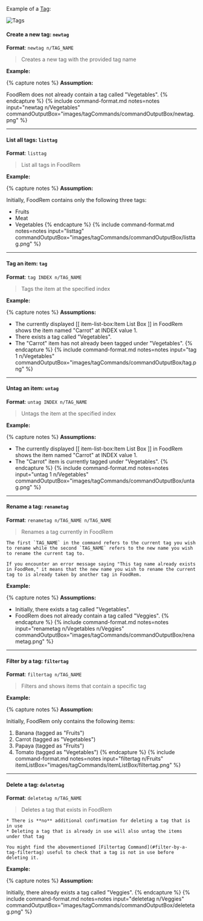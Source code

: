 <!-- markdownlint-disable-file first-line-h1 -->
Example of a [Tag](#tag):

![Tags](images/TagImage.png)

#### Create a new tag: `newtag`

**Format**: `newtag n/TAG_NAME`

> Creates a new tag with the provided tag name

**Example:**

{% capture notes %}
**Assumption:**

FoodRem does not already contain a tag called "Vegetables".
{% endcapture %}
{%
  include command-format.md
  notes=notes
  input="newtag n/Vegetables"
  commandOutputBox="images/tagCommands/commandOutputBox/newtag.png"
%}

---

#### List all tags: `listtag`

**Format**: `listtag`

> List all tags in FoodRem

**Example:**

{% capture notes %}
**Assumption:**

Initially, FoodRem contains only the following three tags:

* Fruits
* Meat
* Vegetables
{% endcapture %}
{%
  include command-format.md
  notes=notes
  input="listtag"
  commandOutputBox="images/tagCommands/commandOutputBox/listtag.png"
%}

---

#### Tag an item: `tag`

**Format**: `tag INDEX n/TAG_NAME`

> Tags the item at the specified index

**Example:**

{% capture notes %}
**Assumptions:**

* The currently displayed [[ item-list-box:Item List Box ]] in FoodRem shows the item named "Carrot" at INDEX value 1.
* There exists a tag called "Vegetables".
* The "Carrot" item has not already been tagged under "Vegetables".
{% endcapture %}
{%
  include command-format.md
  notes=notes
  input="tag 1 n/Vegetables"
  commandOutputBox="images/tagCommands/commandOutputBox/tag.png"
%}

---

#### Untag an item: `untag`

**Format**: `untag INDEX n/TAG_NAME`

> Untags the item at the specified index

**Example:**

{% capture notes %}
**Assumptions:**

* The currently displayed [[ item-list-box:Item List Box ]] in FoodRem shows the item named "Carrot" at INDEX value 1.
* The "Carrot" item is currently tagged under "Vegetables".
{% endcapture %}
{%
  include command-format.md
  notes=notes
  input="untag 1 n/Vegetables"
  commandOutputBox="images/tagCommands/commandOutputBox/untag.png"
%}

---

#### Rename a tag: `renametag`

**Format**: `renametag n/TAG_NAME n/TAG_NAME`

> Renames a tag currently in FoodRem

```info
The first `TAG_NAME` in the command refers to the current tag you wish to rename while the second `TAG_NAME` refers to the new name you wish to rename the current tag to.
```

```note
If you encounter an error message saying "This tag name already exists in FoodRem," it means that the new name you wish to rename the current tag to is already taken by another tag in FoodRem.
```

**Example:**

{% capture notes %}
**Assumptions:**

* Initially, there exists a tag called "Vegetables".
* FoodRem does not already contain a tag called "Veggies".
{% endcapture %}
{%
  include command-format.md
  notes=notes
  input="renametag n/Vegetables n/Veggies"
  commandOutputBox="images/tagCommands/commandOutputBox/renametag.png"
%}

---

#### Filter by a tag: `filtertag`

**Format**: `filtertag n/TAG_NAME`

> Filters and shows items that contain a specific tag

**Example:**

{% capture notes %}
**Assumption:**

Initially, FoodRem only contains the following items:

1. Banana (tagged as "Fruits")
1. Carrot (tagged as "Vegetables")
1. Papaya (tagged as "Fruits")
1. Tomato (tagged as "Vegetables")
{% endcapture %}
{%
  include command-format.md
  notes=notes
  input="filtertag n/Fruits"
  itemListBox="images/tagCommands/itemListBox/filtertag.png"
%}

---

#### Delete a tag: `deletetag`

**Format**: `deletetag n/TAG_NAME`

> Deletes a tag that exists in FoodRem

```warning
* There is **no** additional confirmation for deleting a tag that is in use
* Deleting a tag that is already in use will also untag the items under that tag
```

```tip
You might find the abovementioned [Filtertag Command](#filter-by-a-tag-filtertag) useful to check that a tag is not in use before deleting it. 
```

**Example:**

{% capture notes %}
**Assumption:**

Initially, there already exists a tag called "Veggies".
{% endcapture %}
{%
  include command-format.md
  notes=notes
  input="deletetag n/Veggies"
  commandOutputBox="images/tagCommands/commandOutputBox/deletetag.png"
%}
